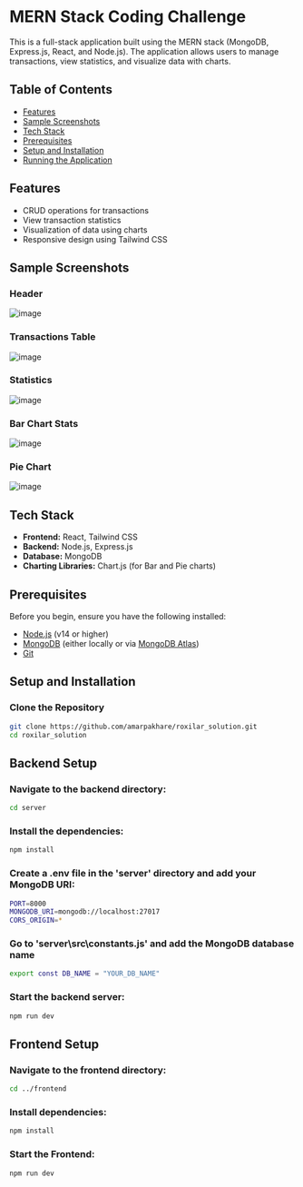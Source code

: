 # MERN Stack Coding Challenge

This is a full-stack application built using the MERN stack (MongoDB, Express.js, React, and Node.js). The application allows users to manage transactions, view statistics, and visualize data with charts.

## Table of Contents

- [Features](#features)
- [Sample Screenshots](#sample-screenshots)
- [Tech Stack](#tech-stack)
- [Prerequisites](#prerequisites)
- [Setup and Installation](#setup-and-installation)
- [Running the Application](#running-the-application)
## Features

- CRUD operations for transactions
- View transaction statistics
- Visualization of data using charts
- Responsive design using Tailwind CSS

## Sample Screenshots
### Header
![image](https://github.com/user-attachments/assets/d67c2125-a46d-4c0f-b3b1-bedfeebc7ea6)
### Transactions Table 
![image](https://github.com/user-attachments/assets/e7a83570-95bb-459a-bf8d-2a10639d33f9)
### Statistics
![image](https://github.com/user-attachments/assets/e659fbed-8647-4b80-87e1-23cb835fe4a7)
### Bar Chart Stats
![image](https://github.com/user-attachments/assets/13117035-7afd-4bf1-ad32-bba671eebc3f)
### Pie Chart 
![image](https://github.com/user-attachments/assets/cecaecbd-9985-4bfb-afb1-ccb2b196fd27)


## Tech Stack

- **Frontend:** React, Tailwind CSS
- **Backend:** Node.js, Express.js
- **Database:** MongoDB
- **Charting Libraries:** Chart.js (for Bar and Pie charts)

## Prerequisites

Before you begin, ensure you have the following installed:

- [Node.js](https://nodejs.org/) (v14 or higher)
- [MongoDB](https://www.mongodb.com/try/download/community) (either locally or via [MongoDB Atlas](https://www.mongodb.com/cloud/atlas))
- [Git](https://git-scm.com/)

## Setup and Installation

### Clone the Repository

```bash
git clone https://github.com/amarpakhare/roxilar_solution.git
cd roxilar_solution
```
## Backend Setup
### Navigate to the backend directory:
```bash
cd server
```
### Install the dependencies:
```bash
npm install
```

### Create a .env file in the 'server' directory and add your MongoDB URI:
```bash
PORT=8000
MONGODB_URI=mongodb://localhost:27017
CORS_ORIGIN=*
```
### Go to 'server\src\constants.js' and add the MongoDB database name
```bash
export const DB_NAME = "YOUR_DB_NAME"
```

### Start the backend server:
```bash
npm run dev
```

## Frontend Setup

### Navigate to the frontend directory:
```bash
cd ../frontend
```

### Install dependencies: 
```bash
npm install
```

### Start the Frontend:
```bash
npm run dev
```

